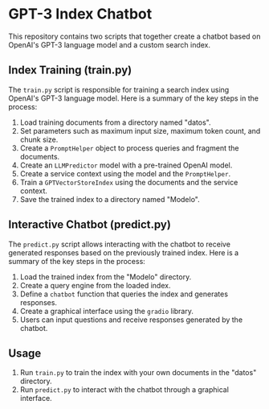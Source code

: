 # GPT-3 Index Chatbot

This repository contains two scripts that together create a chatbot based on OpenAI's GPT-3 language model and a custom search index.

## Index Training (train.py)

The `train.py` script is responsible for training a search index using OpenAI's GPT-3 language model. Here is a summary of the key steps in the process:

1. Load training documents from a directory named "datos".
2. Set parameters such as maximum input size, maximum token count, and chunk size.
3. Create a `PromptHelper` object to process queries and fragment the documents.
4. Create an `LLMPredictor` model with a pre-trained OpenAI model.
5. Create a service context using the model and the `PromptHelper`.
6. Train a `GPTVectorStoreIndex` using the documents and the service context.
7. Save the trained index to a directory named "Modelo".

## Interactive Chatbot (predict.py)

The `predict.py` script allows interacting with the chatbot to receive generated responses based on the previously trained index. Here is a summary of the key steps in the process:

1. Load the trained index from the "Modelo" directory.
2. Create a query engine from the loaded index.
3. Define a `chatbot` function that queries the index and generates responses.
4. Create a graphical interface using the `gradio` library.
5. Users can input questions and receive responses generated by the chatbot.

## Usage

1. Run `train.py` to train the index with your own documents in the "datos" directory.
2. Run `predict.py` to interact with the chatbot through a graphical interface.


